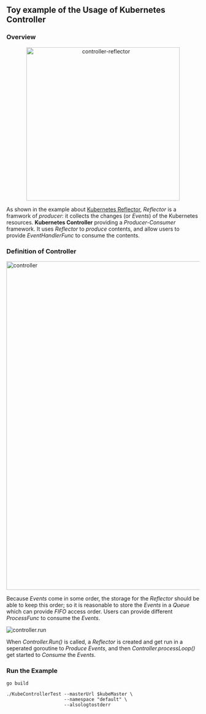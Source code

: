 ## Toy example of the Usage of Kubernetes Controller ##

### Overview ###
<div style='text-align:center'>
<img width="400" alt="controller-reflector" src="https://user-images.githubusercontent.com/27221807/26885727-6e52ef68-4b71-11e7-923a-bd31fdeeb732.png">
</div>

As shown in the example about [Kubernetes Reflector](https://github.com/songbinliu/KubeReflectorTest), *Reflector* is a framwork of *producer*: it collects
the changes (or *Events*) of the Kubernetes resources. **Kubernetes Controller** providing a *Producer-Consumer* framework. It uses *Reflector*
to *produce* contents, and allow users to provide *EventHandlerFunc* to consume the contents.


### Definition of Controller ###

<img width="857" alt="controller" src="https://cloud.githubusercontent.com/assets/27221807/26830654/8ad7756c-4a97-11e7-9fe4-48b1e288a729.png">

Because *Events* come in some order, the storage for the *Reflector* should be able to keep this order; so it is reasonable to store the *Events* in a *Queue*
which can provide *FIFO* access order. Users can provide different *ProcessFunc* to consume the *Events*.

<img alt="controller.run" src="https://cloud.githubusercontent.com/assets/27221807/26830756/ddead29e-4a97-11e7-9854-af619be1bf9d.png">

When *Controller.Run()* is called, a *Reflector* is created and get run in a seperated goroutine to *Produce* *Events*, 
and then *Controller.processLoop()* get started to *Consume* the *Events*.

### Run the Example ###
```console
go build

./KubeControllerTest --masterUrl $kubeMaster \ 
                     --namespace "default" \
                     --alsologtostderr
```
